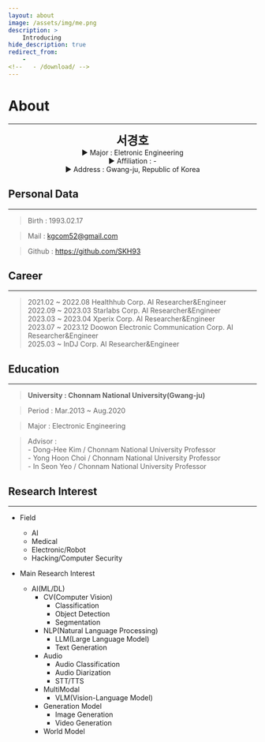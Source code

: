 ```yaml
---
layout: about
image: /assets/img/me.png
description: > 
    Introducing
hide_description: true
redirect_from:
    -
<!--   - /download/ -->
---
```


# About

<!--author-->
* * *
<center>
<span style="font-size:170%; font-weight:bold">서경호<br></span>
</center>

<center> 
    ▶&nbsp;Major : Eletronic Engineering <br> 
    ▶&nbsp;Affiliation : - <br> 
    ▶&nbsp;Address : Gwang-ju, Republic of Korea <br>
</center>

## Personal Data
---
> Birth : 1993.02.17

> Mail : kgcom52@gmail.com

> Github : <a href="https://github.com/SKH93">https://github.com/SKH93</a>

## Career
---
> 2021.02 ~ 2022.08 Healthhub Corp. AI Researcher&Engineer<br>
> 2022.09 ~ 2023.03 Starlabs Corp. AI Researcher&Engineer<br>
> 2023.03 ~ 2023.04 Xperix Corp. AI Researcher&Engineer<br>
> 2023.07 ~ 2023.12 Doowon Electronic Communication Corp. AI Researcher&Engineer<br>
> 2025.03 ~ InDJ Corp. AI Researcher&Engineer<br>

## Education
---
> **University : Chonnam National University(Gwang-ju)**

> Period : Mar.2013 ~ Aug.2020 

> Major : Electronic Engineering

> Advisor :<br>
    - Dong-Hee Kim / Chonnam National University Professor<br>
    - Yong Hoon Choi / Chonnam National University Professor<br>
    - In Seon Yeo / Chonnam National University Professor<br>

## Research Interest
---
* Field
    + AI
    + Medical
    + Electronic/Robot
    + Hacking/Computer Security

* Main Research Interest
    + AI(ML/DL)
        + CV(Computer Vision)
            + Classification
            + Object Detection
            + Segmentation
        + NLP(Natural Language Processing)
            + LLM(Large Language Model)
            + Text Generation
        + Audio
            + Audio Classification
            + Audio Diarization
            + STT/TTS
        + MultiModal
            + VLM(Vision-Language Model)
        + Generation Model
            + Image Generation
            + Video Generation
        + World Model
